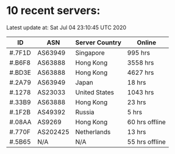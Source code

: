 # 10 recent servers:

Latest update at: Sat Jul 04 23:10:45 UTC 2020

| ID | ASN | Server Country | Online |
| -- | --- | -------------- | ------ |
| #.7F1D | AS63949 | Singapore | 995 hrs |
| #.B6F8 | AS63888 | Hong Kong | 3558 hrs |
| #.BD3E | AS63888 | Hong Kong | 4627 hrs |
| #.2A79 | AS63949 | Japan | 18 hrs |
| #.1278 | AS23033 | United States | 1043 hrs |
| #.33B9 | AS63888 | Hong Kong | 23 hrs |
| #.1F2B | AS49392 | Russia | 5 hrs |
| #.08AA | AS9269 | Hong Kong | 60 hrs offline |
| #.770F | AS202425 | Netherlands | 13 hrs |
| #.5B65 | N/A | N/A | 55 hrs offline |

